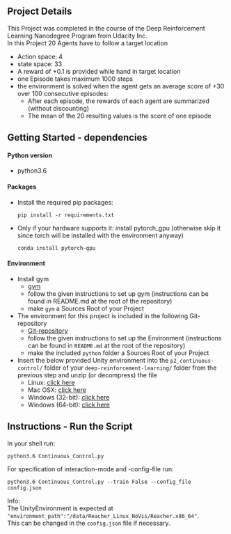 ## Project Details
This Project was completed in the course of the Deep Reinforcement Learning Nanodegree Program from Udacity Inc. \
In this Project 20 Agents have to follow a target location
- Action space: 4
- state space: 33
- A reward of +0.1 is provided while hand in target location
- one Episode takes maximum 1000 steps
- the environment is solved when the agent gets an average score of +30 over 100 consecutive episodes: 
  - After each episode, the rewards of each agent are summarized (without discounting)
  - The mean of the 20 resulting values is the score of one episode
## Getting Started - dependencies

#### Python version
- python3.6
#### Packages
- Install the required pip packages:
  ```
  pip install -r requirements.txt
  ```

- Only if your hardware supports it: install pytorch_gpu (otherwise skip it since torch will be installed with the environment anyway)  
  ```
  conda install pytorch-gpu
  ```
#### Environment
- Install gym 
  - [gym](https://github.com/openai/gym) 
  - follow the given instructions to set up gym (instructions can be found in README.md at the root of the repository)
  - make `gym` a Sources Root of your Project
- The environment for this project is included in the following Git-repository
  - [Git-repository](https://github.com/udacity/deep-reinforcement-learning#dependencies)
  - follow the given instructions to set up the Environment (instructions can be found in `README.md` at the root of the repository)
  - make the included `python` folder a Sources Root of your Project
- Insert the below provided Unity environment into the `p2_continuous-control/` folder of your `deep-reinforcement-learning/` folder from the previous step and unzip (or decompress) the file
  - Linux: [click here](https://s3-us-west-1.amazonaws.com/udacity-drlnd/P2/Reacher/Reacher_Linux.zip)
  - Mac OSX: [click here](https://s3-us-west-1.amazonaws.com/udacity-drlnd/P2/Reacher/Reacher.app.zip)
  - Windows (32-bit): [click here](https://s3-us-west-1.amazonaws.com/udacity-drlnd/P2/Reacher/Reacher_Windows_x86.zip)
  - Windows (64-bit): [click here](https://s3-us-west-1.amazonaws.com/udacity-drlnd/P2/Reacher/Reacher_Windows_x86_64.zip)
## Instructions - Run the Script
In your shell run:
```
python3.6 Continuous_Control.py
```
For specification of interaction-mode and -config-file run:
```
python3.6 Continuous_Control.py --train False --config_file config.json
```
Info: \
The UnityEnvironment is expected at `"environment_path":"/data/Reacher_Linux_NoVis/Reacher.x86_64"`. \
This can be changed in the `config.json` file if necessary.
